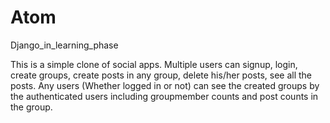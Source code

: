 # Atom
Django_in_learning_phase


This is a simple clone of social apps. Multiple users can signup, login, create
groups, create posts in any group, delete his/her posts, see all the posts. Any
users (Whether logged in or not) can see the created groups by the authenticated
users including groupmember counts and post counts in the group.
